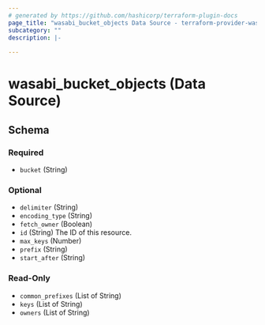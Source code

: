 ```yaml
---
# generated by https://github.com/hashicorp/terraform-plugin-docs
page_title: "wasabi_bucket_objects Data Source - terraform-provider-wasabi"
subcategory: ""
description: |-
  
---
```


# wasabi_bucket_objects (Data Source)





<!-- schema generated by tfplugindocs -->
## Schema

### Required

- `bucket` (String)

### Optional

- `delimiter` (String)
- `encoding_type` (String)
- `fetch_owner` (Boolean)
- `id` (String) The ID of this resource.
- `max_keys` (Number)
- `prefix` (String)
- `start_after` (String)

### Read-Only

- `common_prefixes` (List of String)
- `keys` (List of String)
- `owners` (List of String)


